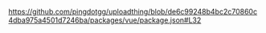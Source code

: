 https://github.com/pingdotgg/uploadthing/blob/de6c99248b4bc2c70860c4dba975a4501d7246ba/packages/vue/package.json#L32
